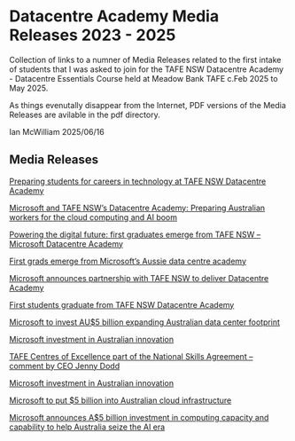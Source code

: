 # Datacentre Academy Media Releases 2023 - 2025

Collection of links to a numner of Media Releases related to the first intake of students that I was asked to join for the TAFE NSW Datacentre Academy - Datacentre Essentials Course held at Meadow Bank TAFE c.Feb 2025 to May 2025. 

As things evenutally disappear from the Internet, PDF versions of the Media Releases are avilable in the pdf directory.

Ian McWilliam 2025/06/16


## Media Releases

[Preparing students for careers in technology at TAFE NSW Datacentre Academy](https://local.microsoft.com/blog/preparing-students-for-careers-in-technology-at-tafe-nsw-datacentre-academy/)

[Microsoft and TAFE NSW’s Datacentre Academy: Preparing Australian workers for the cloud computing and AI boom](https://news.microsoft.com/source/asia/features/microsoft-and-tafe-nsws-datacentre-academy-preparing-australian-workers-for-the-cloud-computing-and-ai-boom/)

[Powering the digital future: first graduates emerge from TAFE NSW – Microsoft Datacentre Academy](https://www.nsw.gov.au/ministerial-releases/powering-digital-future-first-graduates-emerge-from-tafe-nsw-–-microsoft-datacentre-academy)

[First grads emerge from Microsoft’s Aussie data centre academy](https://www.innovationaus.com/first-grads-emerge-from-microsofts-aussie-datacentre-academy/)

[Microsoft announces partnership with TAFE NSW to deliver Datacentre Academy](https://w.media/microsoft-announces-partnership-with-tafe-nsw-to-deliver-datacentre-academy/)

[First students graduate from TAFE NSW Datacentre Academy](https://www.insidestategovernment.com.au/first-students-graduate-from-tafe-nsw-datacentre-academy/)

[Microsoft to invest AU$5 billion expanding Australian data center footprint](https://www.datacenterdynamics.com/en/news/microsoft-to-invest-au5-billion-expanding-australian-data-center-footprint/)

[Microsoft investment in Australian innovation](https://www.minister.industry.gov.au/ministers/husic/media-releases/microsoft-investment-australian-innovation)

[TAFE Centres of Excellence part of the National Skills Agreement – comment by CEO Jenny Dodd](https://tda.edu.au/newsletters/tafe-centres-of-excellence-part-of-the-national-skills-agreement-comment-by-ceo-jenny-dodd/)

[Microsoft investment in Australian innovation](https://www.pm.gov.au/media/microsoft-investment-australian-innovation)

[Microsoft to put $5 billion into Australian cloud infrastructure](https://www.itnews.com.au/news/microsoft-to-put-5-billion-into-australian-cloud-infrastructure-601577)

[Microsoft announces A$5 billion investment in computing capacity and capability to help Australia seize the AI era](https://news.microsoft.com/en-au/features/microsoft-announces-a5-billion-investment-in-computing-capacity-and-capability-to-help-australia-seize-the-ai-era/)
